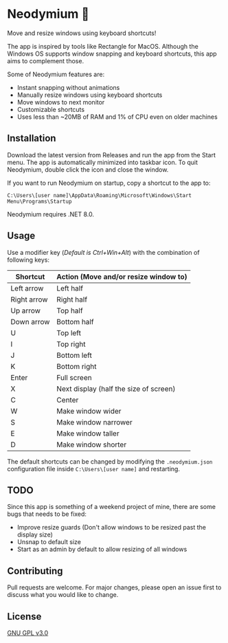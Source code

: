 ﻿
# Neodymium 🧲

Move and resize windows using keyboard shortcuts!

The app is inspired by tools like Rectangle for MacOS. Although the Windows OS supports window snapping and keyboard shortcuts, this app aims to complement those.

Some of Neodymium features are:

 - Instant snapping without animations
 - Manually resize windows using keyboard shortcuts
 - Move windows to next monitor
 - Customizable shortcuts
 - Uses less than ~20MB of RAM and 1% of CPU even on older machines

## Installation

Download the latest version from Releases and run the app from the Start menu. The app is automatically minimized into taskbar icon. To quit Neodymium, double click the icon and close the window.

If you want to run Neodymium on startup, copy a shortcut to the app to:

`C:\Users\[user name]\AppData\Roaming\Microsoft\Windows\Start Menu\Programs\Startup`

Neodymium requires .NET 8.0.

## Usage

Use a modifier key (*Default is Ctrl+Win+Alt*) with the combination of following keys:

| Shortcut    | Action (Move and/or resize window to)  |
|-------------|----------------------------------------|
| Left arrow  | Left half                              |
| Right arrow | Right half                             |
| Up arrow    | Top half                               |
| Down arrow  | Bottom half                            |
| U           | Top left                               |
| I           | Top right                              |
| J           | Bottom left                            |
| K           | Bottom right                           |
| Enter       | Full screen                            |
| X           | Next display (half the size of screen) |
| C           | Center                                 |
| W           | Make window wider                      |
| S           | Make window narrower                   |
| E           | Make window taller                     |
| D           | Make window shorter                    |

The default shortcuts can be changed by modifying the `.neodymium.json` configuration file inside `C:\Users\[user name]` and restarting. 

## TODO

Since this app is something of a weekend project of mine, there are some bugs that needs to be fixed:

 - Improve resize guards (Don't allow windows to be resized past the display size)
 - Unsnap to default size
 - Start as an admin by default to allow resizing of all windows

## Contributing

Pull requests are welcome. For major changes, please open an issue first
to discuss what you would like to change.

## License

[GNU GPL v3.0](https://www.gnu.org/licenses/gpl-3.0.en.html)